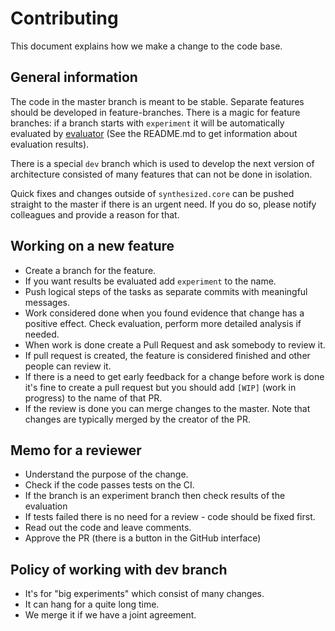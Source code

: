 # Contributing


This document explains how we make a change to the code base.

## General information

The code in the master branch is meant to be stable. Separate features should be developed in feature-branches.
There is a magic for feature branches: if a branch starts with `experiment` it will be automatically evaluated by
[evaluator](https://github.com/synthesized-io/evaluator) (See the README.md to get information about evaluation 
results).

There is a special `dev` branch which is used to develop the next version of architecture consisted of many features
that can not be done in isolation.

Quick fixes and changes outside of `synthesized.core` can be pushed straight to the master if there is an urgent need.
If you do so, please notify colleagues and provide a reason for that.

## Working on a new feature

* Create a branch for the feature.
* If you want results be evaluated add `experiment` to the name.
* Push logical steps of the tasks as separate commits with meaningful messages.
* Work considered done when you found evidence that change has a positive effect.
Check evaluation, perform more detailed analysis if needed.
* When work is done create a Pull Request and ask somebody to review it.
* If pull request is created, the feature is considered finished and other people can review it.
* If there is a need to get early feedback for a change before work is done it's fine to create
a pull request but you should add `[WIP]` (work in progress) to the name of that PR.
* If the review is done you can merge changes to the master. Note that changes are typically merged by the creator of the PR.

## Memo for a reviewer

* Understand the purpose of the change.
* Check if the code passes tests on the CI.
* If the branch is an experiment branch then check results of the evaluation
* If tests failed there is no need for a review - code should be fixed first.
* Read out the code and leave comments.
* Approve the PR (there is a button in the GitHub interface)

## Policy of working with dev branch

* It's for "big experiments" which consist of many changes.
* It can hang for a quite long time.
* We merge it if we have a joint agreement.
